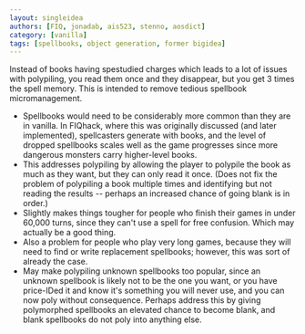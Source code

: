 ```yaml
---
layout: singleidea
authors: [FIQ, jonadab, ais523, stenno, aosdict]
category: [vanilla]
tags: [spellbooks, object generation, former bigidea]
---
```

Instead of books having spestudied charges which leads to a lot of issues with
polypiling, you read them once and they disappear, but you get 3 times the spell
memory. This is intended to remove tedious spellbook micromanagement.
* Spellbooks would need to be considerably more common than they are in vanilla.
  In FIQhack, where this was originally discussed (and later implemented),
  spellcasters generate with books, and the level of dropped spellbooks scales
  well as the game progresses since more dangerous monsters carry higher-level
  books.
* This addresses polypiling by allowing the player to polypile the book as much
  as they want, but they can only read it once. (Does not fix the problem of
  polypiling a book multiple times and identifying but not reading the results
  -- perhaps an increased chance of going blank is in order.)
* Slightly makes things tougher for people who finish their games in under
  60,000 turns, since they can't use a spell for free confusion. Which may
  actually be a good thing.
* Also a problem for people who play very long games, because they will need to
  find or write replacement spellbooks; however, this was sort of already the
  case.
* May make polypiling unknown spellbooks too popular, since an unknown spellbook
  is likely not to be the one you want, or you have price-IDed it and know it's
  something you will never use, and you can now poly without consequence.
  Perhaps address this by giving polymorphed spellbooks an elevated chance to
  become blank, and blank spellbooks do not poly into anything else.

